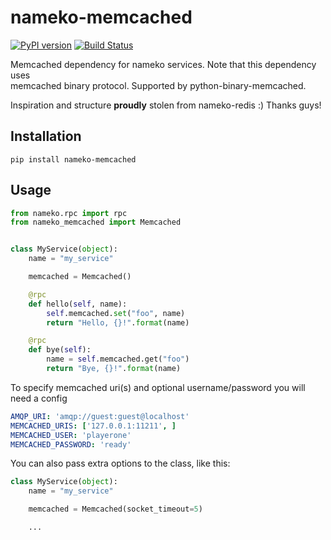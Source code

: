 # nameko-memcached
[![PyPI version](https://badge.fury.io/py/nameko-memcached.svg)](https://badge.fury.io/py/nameko-memcached)
[![Build Status](https://travis-ci.org/frisellcpl/nameko-memcached.svg?branch=master)](https://travis-ci.org/frisellcpl/nameko-memcached)

Memcached dependency for nameko services. Note that this dependency uses \
memcached binary protocol. Supported by python-binary-memcached.

Inspiration and structure **proudly** stolen from nameko-redis :) Thanks guys!

## Installation
```
pip install nameko-memcached
```

## Usage
```python
from nameko.rpc import rpc
from nameko_memcached import Memcached


class MyService(object):
    name = "my_service"

    memcached = Memcached()

    @rpc
    def hello(self, name):
        self.memcached.set("foo", name)
        return "Hello, {}!".format(name)

    @rpc
    def bye(self):
        name = self.memcached.get("foo")
        return "Bye, {}!".format(name)
```

To specify memcached uri(s) and optional username/password you will need a config
```yaml
AMQP_URI: 'amqp://guest:guest@localhost'
MEMCACHED_URIS: ['127.0.0.1:11211', ]
MEMCACHED_USER: 'playerone'
MEMCACHED_PASSWORD: 'ready'
```

You can also pass extra options to the class, like this:
```python
class MyService(object):
    name = "my_service"

    memcached = Memcached(socket_timeout=5)

    ...
```
